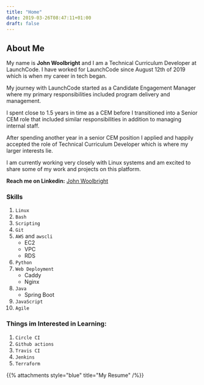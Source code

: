 ```yaml
---
title: "Home"
date: 2019-03-26T08:47:11+01:00
draft: false
---
```


## About Me

My name is **John Woolbright** and I am a Technical Curriculum Developer at LaunchCode. I have worked for LaunchCode since August 12th of 2019 which is when my career in tech began.

My journey with LaunchCode started as a Candidate Engagement Manager where my primary responsibilities included program delivery and management.

I spent close to 1.5 years in time as a CEM before I transitioned into a Senior CEM role that included similar responsibilities in addition to managing internal staff.

After spending another year in a senior CEM position I applied and happily accepted the role of Technical Curriculum Developer which is where my larger interests lie.

I am currently working very closely with Linux systems and am excited to share some of my work and projects on this platform.

**Reach me on Linkedin:** [John Woolbright](https://www.linkedin.com/in/john-woolbright-064168145/)

### Skills

1. `Linux`
1. `Bash`
1. `Scripting`
1. `Git`
1. `AWS` and `awscli`
    - EC2
    - VPC
    - RDS
1. `Python`
1. `Web Deployment`
    - Caddy
    - Nginx
1. `Java`
    - Spring Boot
1. `JavaScript`
1. `Agile`

### Things im Interested in Learning:

1. `Circle CI`
1. `Github actions`
1. `Travis CI`
1. `Jenkins`
1. `Terraform`

{{% attachments style="blue" title="My Resume" /%}}
